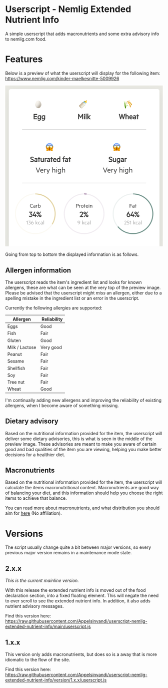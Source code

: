 # Userscript - Nemlig Extended Nutrient Info

A simple userscript that adds macronutrients and some extra advisory info to nemlig.com food.

# Features

Below is a preview of what the userscript will display for the following item: https://www.nemlig.com/kinder-maelkesnitte-5009926

![Preview](.static/preview.png)

Going from top to bottom the displayed information is as follows.

## Allergen information

The userscript reads the item's ingredient list and looks for known allergens, these are what can be seen at the very top of the preview image. Please be advised that the userscript might _miss_ an allergen, either due to a spelling mistake in the ingredient list or an error in the userscript.

Currently the following allergies are supported:

| Allergen       |  Reliability |
| -------------- | ------------ |
| Eggs           | Good         |
| Fish           | Fair         |
| Gluten         | Good         |
| Milk / Lactose | Very good    |
| Peanut         | Fair         |
| Sesame         | Fair         |
| Shellfish      | Fair         |
| Soy            | Fair         |
| Tree nut       | Fair         |
| Wheat          | Good         |

I'm continually adding new allergens and improving the reliability of existing allergens, when I become aware of something missing.

## Dietary advisory

Based on the nutritional information provided for the item, the userscript will deliver some dietary advisories, this is what is seen in the middle of the preview image. These advisories are meant to make you aware of certain good and bad qualities of the item you are viewing, helping you make better decisions for a healthier diet.

## Macronutrients

Based on the nutritional information provided for the item, the userscript will calculate the items macronutritional content. Macronutrients are good way of balancing your diet, and this information should help you choose the right items to achieve that balance.

You can read more about macronutrients, and what distribution you should aim for [here](https://www.healthline.com/nutrition/how-to-count-macros) (No affiliation).

# Versions

The script usually change quite a bit between major versions, so every previous major version remains in a maintenance mode state.

## 2.x.x

_This is the current mainline version._

With this release the extended nutrient info is moved out of the food declaration section, into a fixed floating element. This will negate the need to ever scroll to see the extended nutrient info. In addition, it also adds nutrient advisory messages.

Find this version here: https://raw.githubusercontent.com/Appelsinvandi/userscript-nemlig-extended-nutrient-info/main/userscript.js

## 1.x.x

This version only adds macronutrients, but does so is a away that is more idiomatic to the flow of the site.

Find this version here: https://raw.githubusercontent.com/Appelsinvandi/userscript-nemlig-extended-nutrient-info/version/1.x.x/userscript.js
